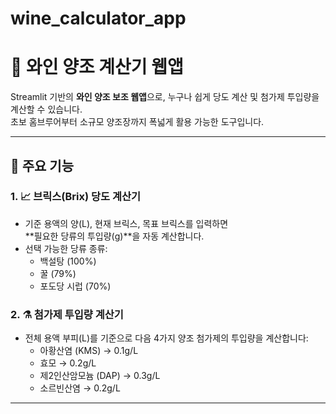 # wine_calculator_app
# 🍷 와인 양조 계산기 웹앱

Streamlit 기반의 **와인 양조 보조 웹앱**으로, 누구나 쉽게 당도 계산 및 첨가제 투입량을 계산할 수 있습니다.  
초보 홈브루어부터 소규모 양조장까지 폭넓게 활용 가능한 도구입니다.

---

## 🧩 주요 기능

### 1. 📈 브릭스(Brix) 당도 계산기

- 기준 용액의 양(L), 현재 브릭스, 목표 브릭스를 입력하면  
  **필요한 당류의 투입량(g)**을 자동 계산합니다.
- 선택 가능한 당류 종류:
  - 백설탕 (100%)
  - 꿀 (79%)
  - 포도당 시럽 (70%)

### 2. ⚗️ 첨가제 투입량 계산기

- 전체 용액 부피(L)를 기준으로 다음 4가지 양조 첨가제의 투입량을 계산합니다:
  - 아황산염 (KMS) → 0.1g/L
  - 효모 → 0.2g/L
  - 제2인산암모늄 (DAP) → 0.3g/L
  - 소르빈산염 → 0.2g/L

---


